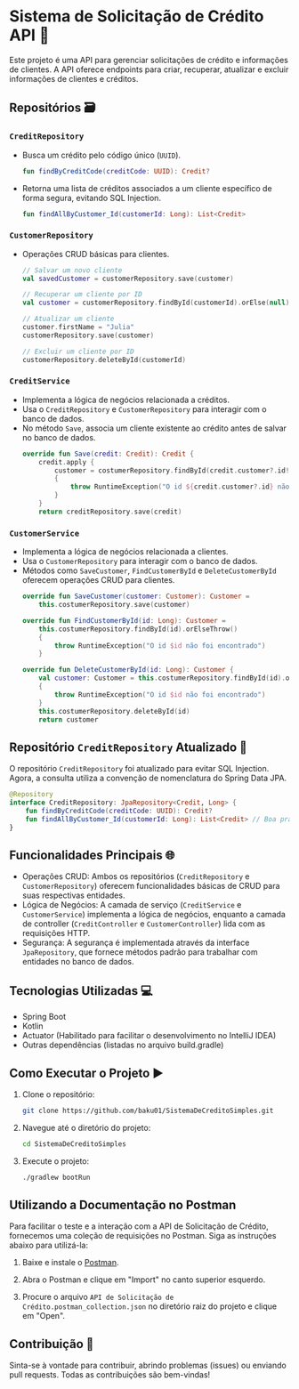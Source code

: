# Sistema de Solicitação de Crédito API 🚀

Este projeto é uma API para gerenciar solicitações de crédito e informações de clientes. A API oferece endpoints para criar, recuperar, atualizar e excluir informações de clientes e créditos.

## Repositórios 🗃️

### `CreditRepository`

- Busca um crédito pelo código único (`UUID`).
  ```kotlin
  fun findByCreditCode(creditCode: UUID): Credit?
  ```

- Retorna uma lista de créditos associados a um cliente específico de forma segura, evitando SQL Injection.
  ```kotlin
  fun findAllByCustomer_Id(customerId: Long): List<Credit>
  ```

### `CustomerRepository`

- Operações CRUD básicas para clientes.
  ```kotlin
  // Salvar um novo cliente
  val savedCustomer = customerRepository.save(customer)

  // Recuperar um cliente por ID
  val customer = customerRepository.findById(customerId).orElse(null)

  // Atualizar um cliente
  customer.firstName = "Julia"
  customerRepository.save(customer)

  // Excluir um cliente por ID
  customerRepository.deleteById(customerId)
  ```

### `CreditService`

- Implementa a lógica de negócios relacionada a créditos.
- Usa o `CreditRepository` e `CustomerRepository` para interagir com o banco de dados.
- No método `Save`, associa um cliente existente ao crédito antes de salvar no banco de dados.
  ```kotlin
  override fun Save(credit: Credit): Credit {
      credit.apply {
          customer = costumerRepository.findById(credit.customer?.id!!).orElseThrow()
          {
              throw RuntimeException("O id ${credit.customer?.id} não foi encontrado")
          }
      }
      return creditRepository.save(credit)
  ```

### `CustomerService`

- Implementa a lógica de negócios relacionada a clientes.
- Usa o `CustomerRepository` para interagir com o banco de dados.
- Métodos como `SaveCustomer`, `FindCustomerById` e `DeleteCustomerById` oferecem operações CRUD para clientes.
  ```kotlin
  override fun SaveCustomer(customer: Customer): Customer =
      this.costumerRepository.save(customer)

  override fun FindCustomerById(id: Long): Customer =
      this.costumerRepository.findById(id).orElseThrow()
      {
          throw RuntimeException("O id $id não foi encontrado")
      }

  override fun DeleteCustomerById(id: Long): Customer {
      val customer: Customer = this.costumerRepository.findById(id).orElseThrow()
      {
          throw RuntimeException("O id $id não foi encontrado")
      }
      this.costumerRepository.deleteById(id)
      return customer
  ```

## Repositório `CreditRepository` Atualizado 🔄

O repositório `CreditRepository` foi atualizado para evitar SQL Injection. Agora, a consulta utiliza a convenção de nomenclatura do Spring Data JPA.
```kotlin
@Repository
interface CreditRepository: JpaRepository<Credit, Long> {
    fun findByCreditCode(creditCode: UUID): Credit?
    fun findAllByCustomer_Id(customerId: Long): List<Credit> // Boa prática
}
```

## Funcionalidades Principais 🌐

- Operações CRUD: Ambos os repositórios (`CreditRepository` e `CustomerRepository`) oferecem funcionalidades básicas de CRUD para suas respectivas entidades.
- Lógica de Negócios: A camada de serviço (`CreditService` e `CustomerService`) implementa a lógica de negócios, enquanto a camada de controller (`CreditController` e `CustomerController`) lida com as requisições HTTP.
- Segurança: A segurança é implementada através da interface `JpaRepository`, que fornece métodos padrão para trabalhar com entidades no banco de dados.

## Tecnologias Utilizadas 💻

- Spring Boot
- Kotlin
- Actuator (Habilitado para facilitar o desenvolvimento no IntelliJ IDEA)
- Outras dependências (listadas no arquivo build.gradle)

## Como Executar o Projeto ▶️

1. Clone o repositório:
   ```bash
   git clone https://github.com/baku01/SistemaDeCreditoSimples.git
   ```

2. Navegue até o diretório do projeto:
   ```bash
   cd SistemaDeCreditoSimples
   ```

3. Execute o projeto:
   ```bash
   ./gradlew bootRun
   ```

## Utilizando a Documentação no Postman

Para facilitar o teste e a interação com a API de Solicitação de Crédito, fornecemos uma coleção de requisições no Postman. Siga as instruções abaixo para utilizá-la:

1. Baixe e instale o [Postman](https://www.postman.com/downloads/).

2. Abra o Postman e clique em "Import" no canto superior esquerdo.

3. Procure o arquivo `API de Solicitação de Crédito.postman_collection.json` no diretório raiz do projeto e clique em "Open".

## Contribuição 🤝

Sinta-se à vontade para contribuir, abrindo problemas (issues) ou enviando pull requests. Todas as contribuições são bem-vindas!
